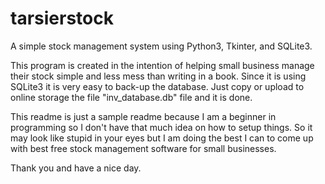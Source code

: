 # tarsierstock
A simple stock management system using Python3, Tkinter, and SQLite3.

This program is created in the intention of helping small business
manage their stock simple and less mess than writing in a book.
Since it is using SQLite3 it is very easy to back-up the database.
Just copy or upload to online storage the file "inv_database.db" file
and it is done.

This readme is just a sample readme because I am a beginner in programming
so I don't have that much idea on how to setup things. So it may look like
stupid in your eyes but I am doing the best I can to come up with best free
stock management software for small businesses.

Thank you and have a nice day.
